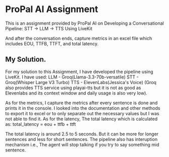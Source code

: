 # ProPal AI Assignment

This is an assignment provided by ProPal AI on Developing a Conversational Pipeline:
    STT -> LLM -> TTS
Using LiveKit

And after the conversation ends, capture metrics in an excel file which includes EOU, TTFB, TTFT, and total latency.

## My Solution.

For my solution to this Assignment, I have developed the pipeline using LiveKit.
I have used:
    LLM - Groq(Llama-3.3-70b-versatile)
    STT - Groq(Whisper Large V3 Turbo)
    TTS - ElevenLabs(Jessica's Voice)
    (Groq also provides TTS service using playai-tts but it is not as good as Elevenlabs and its context window and daily usage is also very low).

As for the metrics, I capture the metrics after every sentence is done and prints it in the console. I looked into the documentation and other methods to export it to excel or to only separate out the necessary values but I was not able to find it.
As for the latency, The total latency which is calculated as:
    total_latency = eou + ttfb + ttft

The total latency is around 2.5 to 5 seconds. But it can be more for longer sentences and less for short sentences.
The pipeline also has interuption mechanism i.e., The agent will stop talking if you try to say something mid sentence.